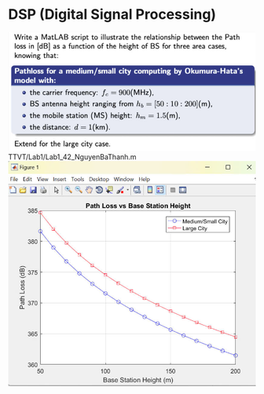 # DSP (Digital Signal Processing)

<img src="TTVT/Lab1/Question.jpg">
TTVT/Lab1/Lab1_42_NguyenBaThanh.m
<img src="TTVT/Lab1/result.jpg">
